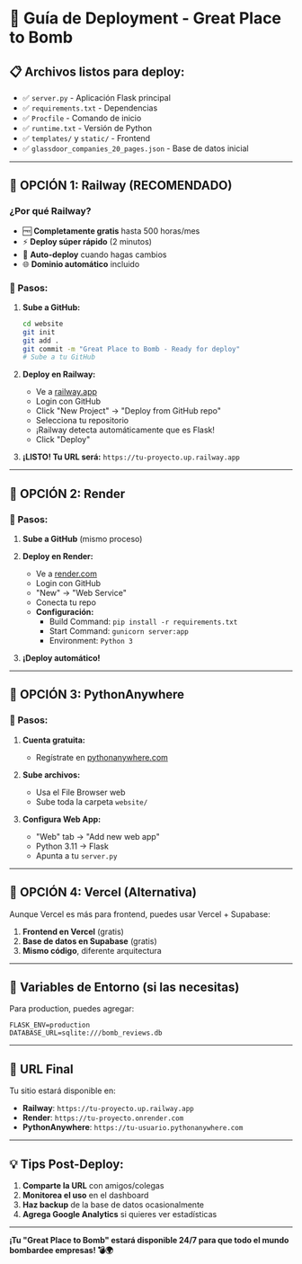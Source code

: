 # 🚀 Guía de Deployment - Great Place to Bomb

## 📋 Archivos listos para deploy:
- ✅ `server.py` - Aplicación Flask principal
- ✅ `requirements.txt` - Dependencias
- ✅ `Procfile` - Comando de inicio
- ✅ `runtime.txt` - Versión de Python
- ✅ `templates/` y `static/` - Frontend
- ✅ `glassdoor_companies_20_pages.json` - Base de datos inicial

---

## 🌟 OPCIÓN 1: Railway (RECOMENDADO)

### ¿Por qué Railway?
- 🆓 **Completamente gratis** hasta 500 horas/mes
- ⚡ **Deploy súper rápido** (2 minutos)
- 🔄 **Auto-deploy** cuando hagas cambios
- 🌐 **Dominio automático** incluido

### 📝 Pasos:

1. **Sube a GitHub:**
   ```bash
   cd website
   git init
   git add .
   git commit -m "Great Place to Bomb - Ready for deploy"
   # Sube a tu GitHub
   ```

2. **Deploy en Railway:**
   - Ve a [railway.app](https://railway.app)
   - Login con GitHub
   - Click "New Project" → "Deploy from GitHub repo"
   - Selecciona tu repositorio
   - ¡Railway detecta automáticamente que es Flask!
   - Click "Deploy" 

3. **¡LISTO! Tu URL será:**
   `https://tu-proyecto.up.railway.app`

---

## 🌟 OPCIÓN 2: Render

### 📝 Pasos:

1. **Sube a GitHub** (mismo proceso)

2. **Deploy en Render:**
   - Ve a [render.com](https://render.com)
   - Login con GitHub
   - "New" → "Web Service"
   - Conecta tu repo
   - **Configuración:**
     - Build Command: `pip install -r requirements.txt`
     - Start Command: `gunicorn server:app`
     - Environment: `Python 3`

3. **¡Deploy automático!**

---

## 🌟 OPCIÓN 3: PythonAnywhere

### 📝 Pasos:

1. **Cuenta gratuita:**
   - Regístrate en [pythonanywhere.com](https://pythonanywhere.com)

2. **Sube archivos:**
   - Usa el File Browser web
   - Sube toda la carpeta `website/`

3. **Configura Web App:**
   - "Web" tab → "Add new web app"
   - Python 3.11 → Flask
   - Apunta a tu `server.py`

---

## 🌟 OPCIÓN 4: Vercel (Alternativa)

Aunque Vercel es más para frontend, puedes usar Vercel + Supabase:

1. **Frontend en Vercel** (gratis)
2. **Base de datos en Supabase** (gratis)
3. **Mismo código**, diferente arquitectura

---

## 🔧 Variables de Entorno (si las necesitas)

Para production, puedes agregar:
```env
FLASK_ENV=production
DATABASE_URL=sqlite:///bomb_reviews.db
```

---

## 🎯 URL Final

Tu sitio estará disponible en:
- **Railway**: `https://tu-proyecto.up.railway.app`
- **Render**: `https://tu-proyecto.onrender.com`
- **PythonAnywhere**: `https://tu-usuario.pythonanywhere.com`

---

## 💡 Tips Post-Deploy:

1. **Comparte la URL** con amigos/colegas
2. **Monitorea el uso** en el dashboard
3. **Haz backup** de la base de datos ocasionalmente
4. **Agrega Google Analytics** si quieres ver estadísticas

---

**¡Tu "Great Place to Bomb" estará disponible 24/7 para que todo el mundo bombardee empresas! 💣🌍** 